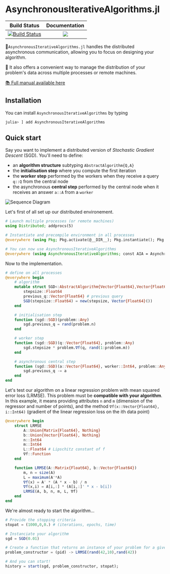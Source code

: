 # AsynchronousIterativeAlgorithms.jl

|  **Build Status**                       | **Documentation**                       |
|:---------------------------------------:|:---------------------------------------:|
| [![Build Status][build-img]][build-url] | [![][docs-img]][docs-url]               |

[docs-img]: https://github.com/Selim78/AsynchronousIterativeAlgorithms.jl/actions/workflows/documentation.yml/badge.svg
[docs-url]: https://github.com/Selim78/AsynchronousIterativeAlgorithms.jl/actions/workflows/documentation.yml
[build-img]: https://github.com/Selim78/AsynchronousIterativeAlgorithms.jl/actions/workflows/CI.yml/badge.svg?branch=main
[build-url]: https://github.com/Selim78/AsynchronousIterativeAlgorithms.jl/actions/workflows/CI.yml?query=branch%3Amain

🧮`AsynchronousIterativeAlgorithms.jl` handles the distributed asynchronous communication, allowing you to focus on designing your algorithm.

💽 It also offers a convenient way to manage the distribution of your problem's data across multiple processes or remote machines.

[📚 Full manual available here](https://selim78.github.io/AsynchronousIterativeAlgorithms.jl/dev/)

## Installation

You can install `AsynchronousIterativeAlgorithms` by typing

```julia
julia> ] add AsynchronousIterativeAlgorithms
```

## Quick start

Say you want to implement a distributed version of *Stochastic Gradient Descent* (SGD). You'll need to define:

- an **algorithm structure** subtyping `AbstractAlgorithm{Q,A}`
- the **initialisation step** where you compute the first iteration 
- the **worker step** performed by the workers when they receive a query `q::Q` from the central node
- the asynchronous **central step** performed by the central node when it receives an answer `a::A` from a `worker`

![Sequence Diagram](https://user-images.githubusercontent.com/28357890/218343892-956b638e-ede7-49d0-8209-853eb4bee63e.png "Sequence Diagram")

Let's first of all set up our distributed environement.

```julia
# Launch multiple processes (or remote machines)
using Distributed; addprocs(5)

# Instantiate and precompile environment in all processes
@everywhere (using Pkg; Pkg.activate(@__DIR__); Pkg.instantiate(); Pkg.precompile())

# You can now use AsynchronousIterativeAlgorithms
@everywhere (using AsynchronousIterativeAlgorithms; const AIA = AsynchronousIterativeAlgorithms)
```

Now to the implementation.
  
```julia
# define on all processes
@everywhere begin
    # algorithm
    mutable struct SGD<:AbstractAlgorithm{Vector{Float64},Vector{Float64}}
        stepsize::Float64
        previous_q::Vector{Float64} # previous query
        SGD(stepsize::Float64) = new(stepsize, Vector{Float64}())
    end

    # initialisation step 
    function (sgd::SGD)(problem::Any)
        sgd.previous_q = rand(problem.n)
    end

    # worker step
    function (sgd::SGD)(q::Vector{Float64}, problem::Any) 
        sgd.stepsize * problem.∇f(q, rand(1:problem.m))
    end

    # asynchronous central step
    function (sgd::SGD)(a::Vector{Float64}, worker::Int64, problem::Any) 
        sgd.previous_q -= a
    end
end
```

Let's test our algorithm on a linear regression problem with mean squared error loss (LRMSE). This problem must be **compatible with your algorithm**. In this example, it means providing attributes `n` and `m` (dimension of the regressor and number of points), and the method `∇f(x::Vector{Float64}, i::Int64)` (gradient of the linear regression loss on the ith data point)

```julia
@everywhere begin
    struct LRMSE
        A::Union{Matrix{Float64}, Nothing}
        b::Union{Vector{Float64}, Nothing}
        n::Int64
        m::Int64
        L::Float64 # Lipschitz constant of f
        ∇f::Function
    end

    function LRMSE(A::Matrix{Float64}, b::Vector{Float64})
        m, n = size(A)
        L = maximum(A'*A)
        ∇f(x) = A' * (A * x - b) / n
        ∇f(x,i) = A[i,:] * (A[i,:]' * x - b[i])
        LRMSE(A, b, n, m, L, ∇f)
    end
end
```

We're almost ready to start the algorithm...

```julia
# Provide the stopping criteria 
stopat = (1000,0,0.) # (iterations, epochs, time)

# Instanciate your algorithm 
sgd = SGD(0.01)

# Create a function that returns an instance of your problem for a given pid 
problem_constructor = (pid) -> LRMSE(rand(42,10),rand(42))

# And you can start!
history = start(sgd, problem_constructor, stopat);
```
